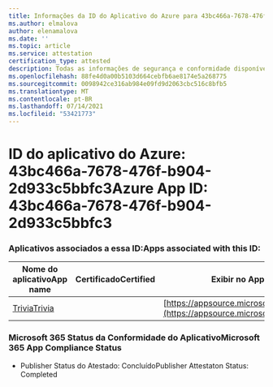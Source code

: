 ```yaml
---
title: Informações da ID do Aplicativo do Azure para 43bc466a-7678-476f-b904-2d933c5bbfc3
ms.author: elmalova
author: elenamalova
ms.date: ''
ms.topic: article
ms.service: attestation
certification_type: attested
description: Todas as informações de segurança e conformidade disponíveis para 43bc466a-7678-476f-b904-2d933c5bbfc3.
ms.openlocfilehash: 88fe4d0a00b5103d664cebfb6ae8174e5a268775
ms.sourcegitcommit: 0098942ce316ab984e09fd9d2063cbc516c8bfb5
ms.translationtype: MT
ms.contentlocale: pt-BR
ms.lasthandoff: 07/14/2021
ms.locfileid: "53421773"
---
```

# <a name="azure-app-id-43bc466a-7678-476f-b904-2d933c5bbfc3"></a><span data-ttu-id="b67f6-103">ID do aplicativo do Azure: 43bc466a-7678-476f-b904-2d933c5bbfc3</span><span class="sxs-lookup"><span data-stu-id="b67f6-103">Azure App ID: 43bc466a-7678-476f-b904-2d933c5bbfc3</span></span>


### <a name="apps-associated-with-this-id"></a><span data-ttu-id="b67f6-104">Aplicativos associados a essa ID:</span><span class="sxs-lookup"><span data-stu-id="b67f6-104">Apps associated with this ID:</span></span>
| <span data-ttu-id="b67f6-105">**Nome do aplicativo**</span><span class="sxs-lookup"><span data-stu-id="b67f6-105">**App name**</span></span> | <span data-ttu-id="b67f6-106">**Certificado**</span><span class="sxs-lookup"><span data-stu-id="b67f6-106">**Certified**</span></span> | <span data-ttu-id="b67f6-107">**Exibir no AppSource**</span><span class="sxs-lookup"><span data-stu-id="b67f6-107">**View in AppSource**</span></span> |
|-|-|-|
| [<span data-ttu-id="b67f6-108">Trivia</span><span class="sxs-lookup"><span data-stu-id="b67f6-108">Trivia</span></span>](https://docs.microsoft.com/en-us/microsoft-365-app-certification/forward/WA200001956) |  | [https://appsource.microsoft.com/product/office/WA200001956](https://appsource.microsoft.com/product/office/WA200001956) |

### <a name="microsoft-365-app-compliance-status"></a><span data-ttu-id="b67f6-109">Microsoft 365 Status da Conformidade do Aplicativo</span><span class="sxs-lookup"><span data-stu-id="b67f6-109">Microsoft 365 App Compliance Status</span></span>
- <span data-ttu-id="b67f6-110">Publisher Status do Atestado: Concluído</span><span class="sxs-lookup"><span data-stu-id="b67f6-110">Publisher Attestaton Status: Completed</span></span>
